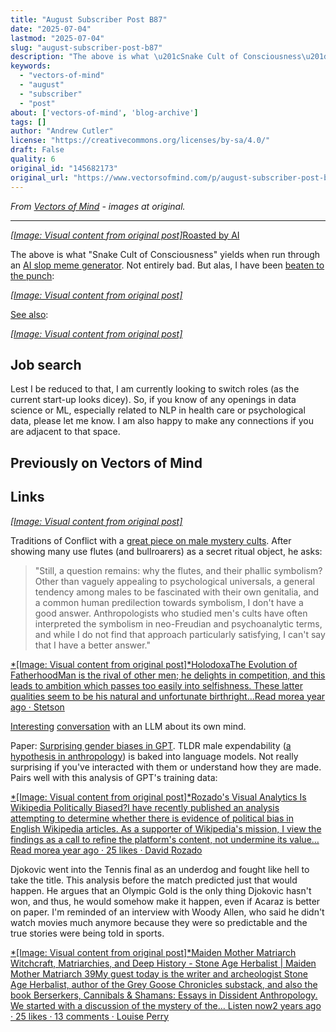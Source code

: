 ```yaml
---
title: "August Subscriber Post B87"
date: "2025-07-04"
lastmod: "2025-07-04"
slug: "august-subscriber-post-b87"
description: "The above is what \u201cSnake Cult of Consciousness\u201d yields when run through an AI slop meme generator. Not entirely bad. But alas, I have been beaten to the punch:"
keywords:
  - "vectors-of-mind"
  - "august"
  - "subscriber"
  - "post"
about: ['vectors-of-mind', 'blog-archive']
tags: []
author: "Andrew Cutler"
license: "https://creativecommons.org/licenses/by-sa/4.0/"
draft: False
quality: 6
original_id: "145682173"
original_url: "https://www.vectorsofmind.com/p/august-subscriber-post-b87"
---
```

*From [Vectors of Mind](https://www.vectorsofmind.com/p/august-subscriber-post-b87) - images at original.*

---

[*[Image: Visual content from original post]*](https://substackcdn.com/image/fetch/$s_!QA83!,f_auto,q_auto:good,fl_progressive:steep/https%3A%2F%2Fsubstack-post-media.s3.amazonaws.com%2Fpublic%2Fimages%2Fbe9f2b8d-89ef-42f0-882b-a7e455130acf_1280x960.heic)[Roasted by AI](https://glif.app/@drewcut/runs/z7k0wf7tat6rs00y02qispyb)

The above is what "Snake Cult of Consciousness" yields when run through an [AI slop meme generator](https://glif.app/glifs/clxu9v51z000630p93eqvefx8). Not entirely bad. But alas, I have been [beaten to the punch](https://serpentessa.com/):

[*[Image: Visual content from original post]*](https://substackcdn.com/image/fetch/$s_!KiPq!,f_auto,q_auto:good,fl_progressive:steep/https%3A%2F%2Fsubstack-post-media.s3.amazonaws.com%2Fpublic%2Fimages%2F70f3bc66-08fb-4e20-bf1a-7d28231ba799_1170x450.jpeg)

[See also](http://www.soulevolution.org/obs/obs-intro.html):

[*[Image: Visual content from original post]*](https://substackcdn.com/image/fetch/$s_!9Y4p!,f_auto,q_auto:good,fl_progressive:steep/https%3A%2F%2Fsubstack-post-media.s3.amazonaws.com%2Fpublic%2Fimages%2Fcbfec26a-e06d-4a49-a0e7-72cee37d6af3_583x215.jpeg)

## Job search


Lest I be reduced to that, I am currently looking to switch roles (as the current start-up looks dicey). So, if you know of any openings in data science or ML, especially related to NLP in health care or psychological data, please let me know. I am also happy to make any connections if you are adjacent to that space.

## Previously on Vectors of Mind


## Links


[*[Image: Visual content from original post]*](https://substackcdn.com/image/fetch/$s_!95Qh!,f_auto,q_auto:good,fl_progressive:steep/https%3A%2F%2Fsubstack-post-media.s3.amazonaws.com%2Fpublic%2Fimages%2F95174c6a-d1fa-43d9-9f5d-dd0b08a38e1d_1344x896.png)

Traditions of Conflict with a [great piece on male mystery cults](https://traditionsofconflict.com/blog/2018/1/31/on-secret-cults-and-male-dominance). After showing many use flutes (and bullroarers) as a secret ritual object, he asks:

> "Still, a question remains: why the flutes, and their phallic symbolism? Other than vaguely appealing to psychological universals, a general tendency among males to be fascinated with their own genitalia, and a common human predilection towards symbolism, I don't have a good answer. Anthropologists who studied men's cults have often interpreted the symbolism in neo-Freudian and psychoanalytic terms, and while I do not find that approach particularly satisfying, I can't say that I have a better answer."

[*[Image: Visual content from original post]*HolodoxaThe Evolution of FatherhoodMan is the rival of other men; he delights in competition, and this leads to ambition which passes too easily into selfishness. These latter qualities seem to be his natural and unfortunate birthright…Read morea year ago · Stetson](https://stetson.substack.com/p/the-evolution-of-fatherhood)

[Interesting](https://twitter.com/repligate/status/1814100233690710037) [conversation](https://generative.ink/artifacts/surface-tension/) with an LLM about its own mind.

Paper: [Surprising gender biases in GPT](https://twitter.com/ValerioCapraro/status/1810282442328043806). TLDR male expendability ([a hypothesis in anthropology](https://en.wikipedia.org/wiki/Male_expendability)) is baked into language models. Not really surprising if you've interacted with them or understand how they are made. Pairs well with this analysis of GPT's training data:

[*[Image: Visual content from original post]*Rozado's Visual Analytics Is Wikipedia Politically Biased?I have recently published an analysis attempting to determine whether there is evidence of political bias in English Wikipedia articles. As a supporter of Wikipedia's mission, I view the findings as a call to refine the platform's content, not undermine its value…Read morea year ago · 25 likes · David Rozado](https://davidrozado.substack.com/p/is-wikipedia-politically-biased)

Djokovic went into the Tennis final as an underdog and fought like hell to take the title. This analysis before the match predicted just that would happen. He argues that an Olympic Gold is the only thing Djokovic hasn't won, and thus, he would somehow make it happen, even if Acaraz is better on paper. I'm reminded of an interview with Woody Allen, who said he didn't watch movies much anymore because they were so predictable and the true stories were being told in sports.

[*[Image: Visual content from original post]*Maiden Mother Matriarch Witchcraft, Matriarchies, and Deep History - Stone Age Herbalist | Maiden Mother Matriarch 39My guest today is the writer and archeologist Stone Age Herbalist, author of the Grey Goose Chronicles substack, and also the book Berserkers, Cannibals & Shamans: Essays in Dissident Anthropology. We started with a discussion of the mystery of the… Listen now2 years ago · 25 likes · 13 comments · Louise Perry](https://www.louiseperry.co.uk/p/witchcraft-matriarchies-and-deep)
